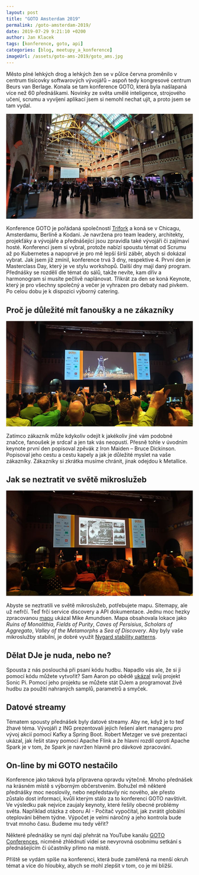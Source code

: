 ```yaml
---
layout: post
title: "GOTO Amsterdam 2019"
permalink: /goto-amsterdam-2019/
date: 2019-07-29 9:21:10 +0200
author: Jan Klacek
tags: [konference, goto, api]
categories: [blog, meetupy_a_konference]
imageUrl: /assets/goto-ams-2019/goto_ams.jpg
---
```


Město plné lehkých drog a lehkých žen se v půlce června proměnilo v centrum tisícovky softwarových vývojářů – aspoň 
tedy kongresové centrum Beurs van Berlage. Konala se tam konference GOTO, která byla našlapaná více než 60 přednáškami. 
Novinky ze světa umělé inteligence, strojového učení, scrumu a vyvíjení aplikací jsem si nemohl nechat ujít, a proto 
jsem se tam vydal.

![Hlavní sál](/assets/goto-ams-2019/goto_ams.jpg)

Konference GOTO je pořádaná společností [Trifork](https://trifork.com/) a koná se v Chicagu, Amsterdamu, Berlíně 
a Kodani. Je navržena pro team leadery, architekty, projekťáky a vývojáře a přednášející jsou zpravidla také vývojáři 
či zajímaví hosté. Konferenci jsem si vybral, protože nabízí spoustu témat od Scrumu až po Kubernetes a napoprvé je pro 
mě lepší širší záběr, abych si dokázal vybrat. Jak jsem již zmínil, konference trvá 3 dny, respektive 4. První den je 
Masterclass Day, který je ve stylu workshopů. Další dny mají daný program. Přednášky se rozdělí dle témat do sálů, 
takže nevíte, kam dřív a harmonogram si musíte pečlivě naplánovat. Třikrát za den se koná Keynote, který je pro všechny 
společný a večer je vyhrazen pro debaty nad pivkem. Po celou dobu je k dispozici výborný catering.

## Proč je důležité mít fanoušky a ne zákazníky

![Bruce Dickinson](/assets/goto-ams-2019/bruce_dickinson.jpg)

Zatímco zákazník může kdykoliv odejít k jakékoliv jiné vám podobné značce, fanoušek je srdcař a jen tak vás neopustí. 
Přesně tohle v úvodním keynote první den popisoval zpěvák z Iron Maiden – Bruce Dickinson. Popisoval jeho cestu a cestu 
kapely a jak je důležité myslet na vaše zákazníky. Zákazníky si zkrátka musíme chránit, jinak odejdou k Metallice.

## Jak se neztratit ve světě mikroslužeb

![Discovering RESTful Web Microservices](/assets/goto-ams-2019/discovering_restful_web_microservices.jpg)

Abyste se neztratili ve světě mikroslužeb, potřebujete mapu. Sitemapy, ale už nefrčí. Teď frčí service discovery a API 
dokumentace. Jednu moc hezky zpracovanou [mapu](https://www.youtube.com/watch?v=gCOg18R6pdQ) ukázal Mike Amundsen. 
Mapa obsahovala lokace jako _Ruins of Monolithia_, _Fields of Purity_, _Caves of Persisius_, _Scholars of Aggregato_, 
_Valley of the Metamorphs_ a _Sea of Discovery_. Aby byly vaše mikroslužby stabilní, je dobré využít 
[Nygard stability patterns](https://cdn.oreillystatic.com/en/assets/1/event/79/Stability%20Patterns%20Presentation.pdf).

## Dělat DJe je nuda, nebo ne?

Spousta z nás poslouchá při psaní kódu hudbu. Napadlo vás ale, že si ji pomocí kódu můžete vytvořit? Sam Aaron po obědě 
[ukázal](https://www.youtube.com/watch?v=G1m0aX9Lpts) svůj projekt Sonic Pi. Pomocí jeho projektu se můžete stát DJem 
a programovat živě hudbu za použití nahraných samplů, parametrů a smyček.

## Datové streamy

Tématem spousty přednášek byly datové streamy. Aby ne, když je to teď žhavé téma. Vývojáři z ING prezentovali jejich 
řešení alert manageru pro vývoj akcií pomocí Kafky a Spring Boot. Robert Metzger ve své prezentaci ukázal, jak řešit 
stavy pomocí Apache Flink a že hlavní rozdíl oproti Apache Spark je v tom, že Spark je navržen hlavně pro dávkové 
zpracování.

## On-line by mi GOTO nestačilo

Konference jako taková byla připravena opravdu výtečně. Mnoho přednášek na krásném místě s výborným občerstvením. 
Bohužel mě některé přednášky moc neoslovily, nebo nepředstavily nic nového, ale přesto zůstalo dost informací, kvůli 
kterým stálo za to konferenci GOTO navštívit. Ve výsledku pak nejvíce zaujaly keynoty, které řešily obecné problémy 
světa. Například otázka z oboru AI - Počítač vypočítal, jak zvrátit globální oteplování během týdne. Výpočet je velmi 
náročný a jeho kontrola bude trvat mnoho času. Budeme mu tedy věřit?

Některé přednášky se nyní dají přehrát na YouTube kanálu [GOTO Conferences](https://www.youtube.com/user/GotoConferences), 
nicméně zhlédnutí videí se nevyrovná osobnímu setkání s přednášejícím či účastníky přímo na místě.

Příště se vydám spíše na konferenci, která bude zaměřená na menší okruh témat a více do hloubky, abych se mohl zlepšit 
v tom, co je mi bližší.
